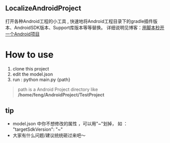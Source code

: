 ## LocalizeAndroidProject
打开各种Android工程的小工具 , 快速地将Android工程目录下的gradle插件版本、AndroidSDK版本、Support库版本等等替换。
详细说明见博客：[用脚本秒开一个Android项目](http://blog.csdn.net/csdnyf/article/details/77898606)


# How to use
1. clone this project
2. edit the model.json
3. run : python main.py {path}
> path is a Android Project directory like **/home/feng/AndroidProject/TestProject**

## tip 

- model.json 中你不想修改的属性 ，可以用"\~"划掉， 如 ： "targetSdkVersion": "\~"
- 大家有什么问题/建议统统砸过来吧～
